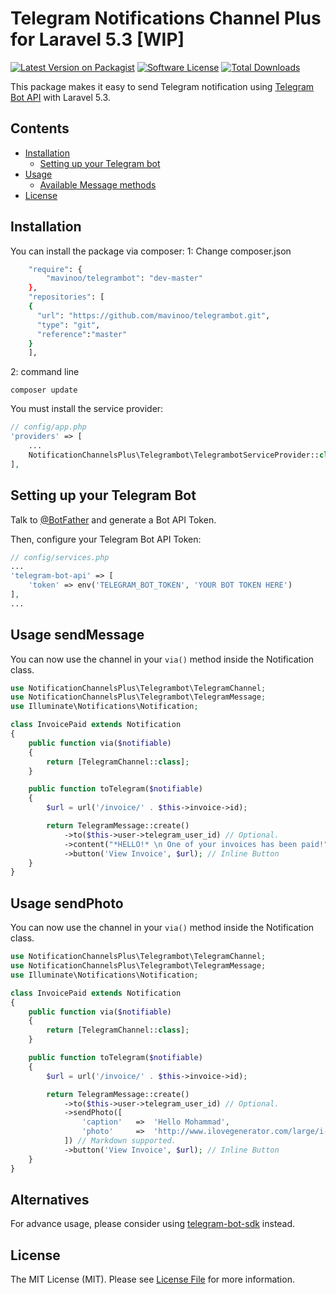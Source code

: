 # Telegram Notifications Channel Plus for Laravel 5.3 [WIP]

[![Latest Version on Packagist](https://img.shields.io/packagist/v/laravel-notification-channels/telegram.svg?style=flat-square)](https://packagist.org/packages/mavinoo/telegrambot)
[![Software License](https://img.shields.io/badge/license-MIT-brightgreen.svg?style=flat-square)](LICENSE.md)
[![Total Downloads](https://img.shields.io/packagist/dt/mavinoo/telegrambot.svg?style=flat-square)](https://packagist.org/packages/mavinoo/telegrambot)

This package makes it easy to send Telegram notification using [Telegram Bot API](https://core.telegram.org/bots) with Laravel 5.3.

## Contents

- [Installation](#installation)
	- [Setting up your Telegram bot](#setting-up-your-telegram-bot)
- [Usage](#usage)
	- [Available Message methods](#available-message-methods)
- [License](#license)

## Installation

You can install the package via composer:
1: Change composer.json

``` bash
    "require": {
        "mavinoo/telegrambot": "dev-master"
    },
    "repositories": [
	{
	  "url": "https://github.com/mavinoo/telegrambot.git",
	  "type": "git",
	  "reference":"master"
	}
    ],
```

2: command line 
```
composer update
```



You must install the service provider:

```php
// config/app.php
'providers' => [
    ...
    NotificationChannelsPlus\Telegrambot\TelegrambotServiceProvider::class,
],
```

## Setting up your Telegram Bot

Talk to [@BotFather](https://core.telegram.org/bots#6-botfather) and generate a Bot API Token.

Then, configure your Telegram Bot API Token:

```php
// config/services.php
...
'telegram-bot-api' => [
    'token' => env('TELEGRAM_BOT_TOKEN', 'YOUR BOT TOKEN HERE')
],
...
```

## Usage sendMessage

You can now use the channel in your `via()` method inside the Notification class.

``` php
use NotificationChannelsPlus\Telegrambot\TelegramChannel;
use NotificationChannelsPlus\Telegrambot\TelegramMessage;
use Illuminate\Notifications\Notification;

class InvoicePaid extends Notification
{
    public function via($notifiable)
    {
        return [TelegramChannel::class];
    }

    public function toTelegram($notifiable)
    {
        $url = url('/invoice/' . $this->invoice->id);

        return TelegramMessage::create()
            ->to($this->user->telegram_user_id) // Optional.
            ->content("*HELLO!* \n One of your invoices has been paid!") // Markdown supported.
            ->button('View Invoice', $url); // Inline Button
    }
}
```

## Usage sendPhoto

You can now use the channel in your `via()` method inside the Notification class.

``` php
use NotificationChannelsPlus\Telegrambot\TelegramChannel;
use NotificationChannelsPlus\Telegrambot\TelegramMessage;
use Illuminate\Notifications\Notification;

class InvoicePaid extends Notification
{
    public function via($notifiable)
    {
        return [TelegramChannel::class];
    }

    public function toTelegram($notifiable)
    {
        $url = url('/invoice/' . $this->invoice->id);

        return TelegramMessage::create()
            ->to($this->user->telegram_user_id) // Optional.
            ->sendPhoto([
                'caption'   =>  'Hello Mohammad',
                'photo'     =>  'http://www.ilovegenerator.com/large/i-love-mohamed-132309992962.png',
            ]) // Markdown supported.
            ->button('View Invoice', $url); // Inline Button
    }
}
```


## Alternatives

For advance usage, please consider using [telegram-bot-sdk](https://github.com/irazasyed/telegram-bot-sdk) instead.


## License

The MIT License (MIT). Please see [License File](LICENSE.md) for more information.
